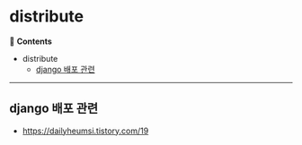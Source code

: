# distribute

📖 **Contents**

- distribute
  - [django 배포 관련](#django-배포-관련)

* * *

## django 배포 관련
- https://dailyheumsi.tistory.com/19



